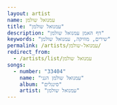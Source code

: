 ```yaml
---
layout: artist
name: עמנואל שולמן
title: "עמנואל שולמן"
description: "דף האמן עמנואל שולמן"
keywords: "שירים, מוזיקה, עמנואל שולמן"
permalink: /artists/עמנואל-שולמן/
redirect_from:
  - /artists/list/עמנואל שולמן
songs:
  - number: "33404"
    name: "עמנואל שולמן הנני"
    album: "סינגלים"
    artist: "עמנואל שולמן"
---
```

